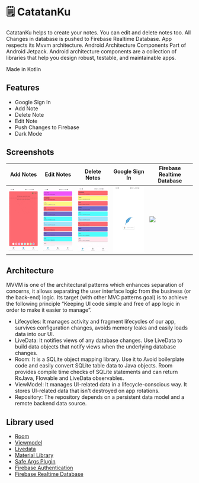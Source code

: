 # 🗒 CatatanKu

CatatanKu helps to create your notes. You can edit and delete notes too. All Changes in database is pushed to Firebase Realtime Database.
App respects its Mvvm architecture. Android Architecture Components Part of Android Jetpack.
Android architecture components are a collection of libraries that help you design robust, testable, and maintainable apps.

Made in Kotlin

## Features
- Google Sign In
- Add Note
- Delete Note
- Edit Note
- Push Changes to Firebase
- Dark Mode

## Screenshots
<table>
<thead>
<tr>
<th align="center">Add Notes</th>
<th align="center">Edit Notes</th>
<th align="center">Delete Notes</th>
<th align="center">Google Sign In</th>
<th align="center">Firebase Realtime Database</th>
</tr>
</thead>
<tbody>
<tr>
<td> <img src="screenshot/add.gif" width="150" ></td>
<td> <img src="screenshot/edit.gif" width="150" ></td>
<td> <img src="screenshot/delete.gif" width="150" ></td>
    <td> <img src="screenshot/Screenshot_20220103-012433_CatatanKu.jpg" width="150"</td>
        <td> <img src="app/src/main/res/drawable/Screenshot 2020-02-24 at 2.57.09 PM.png" width="150" ></td>

</tr>
</tbody>
</table>

## Architecture
MVVM is one of the architectural patterns which enhances separation of concerns, it allows separating the user interface logic from the business (or the back-end) logic. Its target (with other MVC patterns goal) is to achieve the following principle “Keeping UI code simple and free of app logic in order to make it easier to manage”.

- Lifecycles: It manages activity and fragment lifecycles of our app, survives configuration changes, avoids memory leaks and easily loads data into our UI.
- LiveData: It notifies views of any database changes. Use LiveData to build data objects that notify views when the underlying database changes.
- Room: It is a SQLite object mapping library. Use it to Avoid boilerplate code and easily convert SQLite table data to Java objects. Room provides compile time checks of SQLite statements and can return RxJava, Flowable and LiveData observables.
- ViewModel: It manages UI-related data in a lifecycle-conscious way. It stores UI-related data that isn't destroyed on app rotations.
- Repository: The repository depends on a persistent data model and a remote backend data source.

## Library used
- [Room](https://developer.android.com/topic/libraries/architecture/room)
- [Viewmodel](https://developer.android.com/topic/libraries/architecture/viewmodel)
- [Livedata](https://developer.android.com/topic/libraries/architecture/livedata)
- [Material Library](https://material.io/develop/android/docs/getting-started/)
- [Safe Args Plugin](https://developer.android.com/guide/navigation/navigation-pass-data)
- [Firebase Authentication](https://firebase.google.com/docs/auth/?gclid=CjwKCAiAhc7yBRAdEiwAplGxXxl-B9A4ZbUFSdwERC9l-8m5z4Ln74f8gn0PN7fl0D_Ljw321cBXNhoCDwYQAvD_BwE)
- [Firebase Realtime Database](https://firebase.google.com/docs/database)